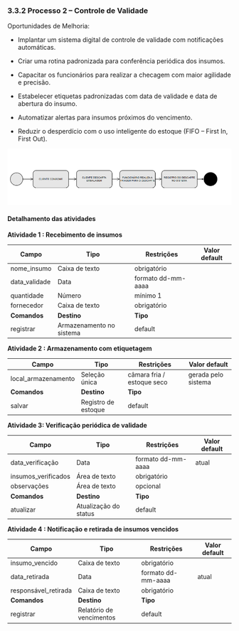 ### 3.3.2 Processo 2 – Controle de Validade
 
Oportunidades de Melhoria:

- Implantar um sistema digital de controle de validade com notificações automáticas.

- Criar uma rotina padronizada para conferência periódica dos insumos.

- Capacitar os funcionários para realizar a checagem com maior agilidade e precisão.

- Estabelecer etiquetas padronizadas com data de validade e data de abertura do insumo.

- Automatizar alertas para insumos próximos do vencimento.

- Reduzir o desperdício com o uso inteligente do estoque (FIFO – First In, First Out).

![Exemplo de um Modelo BPMN do PROCESSO 2](../images/process.png "Modelo BPMN do Processo 2.")


#### Detalhamento das atividades

**Atividade 1 : Recebimento de insumos**

| **Campo**       | **Tipo**         | **Restrições** | **Valor default** |
| ---             | ---              | ---            | ---               |
| nome_insumo | Caixa de texto	  |  obrigatório              |                   |
| data_validade  |  Data                |    formato dd-mm-aaaa	            |                   |
| quantidade	           | Número   | mínimo 1	 |                |
| fornecedor          | Caixa de texto   | obrigatório	 |           |
| **Comandos**         |  **Destino**                   | **Tipo** |
| registrar               | Armazenamento no sistema	              | default           |


**Atividade 2 : Armazenamento com etiquetagem**

| **Campo**       | **Tipo**         | **Restrições** | **Valor default** |
| ---             | ---              | ---            | ---               |
| local_armazenamento	 | Seleção única		  |  câmara fria / estoque seco              |  gerada pelo sistema                 |
| **Comandos**         |  **Destino**                   | **Tipo** |
| salvar               | Registro de estoque	              | default           |


**Atividade 3: Verificação periódica de validade**

| **Campo**       | **Tipo**         | **Restrições** | **Valor default** |
| ---             | ---              | ---            | ---               |
| data_verificação	 |Data		  |  formato dd-mm-aaaa	              |  atual                 |
| insumos_verificados		 |Área de texto			  |  obrigatório	              |                  |
| observações	 |Área de texto		  |  opcional	              |                 |
| **Comandos**         |  **Destino**                   | **Tipo** |
| atualizar               | Atualização do status	              | default           |


**Atividade 4 : Notificação e retirada de insumos vencidos**

| **Campo**       | **Tipo**         | **Restrições** | **Valor default** |
| ---             | ---              | ---            | ---               |
| insumo_vencido	 |Caixa de texto			  |  obrigatório	              |                |
| data_retirada		 |Data			  | formato dd-mm-aaaa              |   atual               |
| responsável_retirada		 |Caixa de texto			  |  obrigatório	              |                 |
| **Comandos**         |  **Destino**                   | **Tipo** |
| registrar              | Relatório de vencimentos	              | default           |
